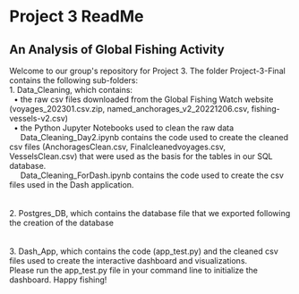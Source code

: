# Project 3 ReadMe
<h2> An Analysis of Global Fishing Activity </h2>
<body>
  Welcome to our group's repository for Project 3. The folder Project-3-Final contains the following sub-folders: <br>
  1. Data_Cleaning, which contains:<br>
      &nbsp;&nbsp;• the raw csv files downloaded from the Global Fishing Watch website (voyages_202301.csv.zip, named_anchorages_v2_20221206.csv, fishing-vessels-v2.csv) <br>
      &nbsp;&nbsp;• the Python Jupyter Notebooks used to clean the raw data <br>
        &nbsp;&nbsp;&nbsp;&nbsp;&nbsp;Data_Cleaning_Day2.ipynb contains the code used to create the cleaned csv files (AnchoragesClean.csv, Finalcleanedvoyages.csv, VesselsClean.csv) that were used as the basis for the tables in our SQL database. <br>
        &nbsp;&nbsp;&nbsp;&nbsp;&nbsp;Data_Cleaning_ForDash.ipynb contains the code used to create the csv files used in the Dash application. <br>
  <br>
  <br>
  2. Postgres_DB, which contains the database file that we exported following the creation of the database <br>
  <br>
  <br>
  3. Dash_App, which contains the code (app_test.py) and the cleaned csv files used to create the interactive dashboard and visualizations.<br>
  Please run the app_test.py file in your command line to initialize the dashboard. Happy fishing!
